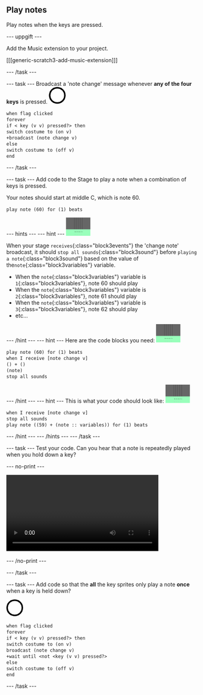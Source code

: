 ## Play notes

Play notes when the keys are pressed.

\--- uppgift \---

Add the Music extension to your project.

[[[generic-scratch3-add-music-extension]]]

\--- /task \---

\--- task \--- Broadcast a 'note change' message whenever **any of the four keys** is pressed. ![sprite 1](images/1.png)

```blocks3
when flag clicked
forever
if < key (v v) pressed?> then
switch costume to (on v)
+broadcast (note change v)
else
switch costume to (off v)
end
```

\--- /task \---

\--- task \--- Add code to the Stage to play a note when a combination of keys is pressed.

Your notes should start at middle C, which is note 60.

```blocks3
play note (60) for (1) beats
```

\--- hints \--- \--- hint \--- ![1 sprite](images/stage.png)

When your stage `receives`{:class="block3events"} the 'change note' broadcast, it should `stop all sounds`{:class="block3sound"} before `playing a note`{:class="block3sound"} based on the value of the`note`{:class="block3variables"} variable.

+ When the `note`{:class="block3variables"} variable is `1`{:class="block3variables"}, note 60 should play
+ When the `note`{:class="block3variables"} variable is `2`{:class="block3variables"}, note 61 should play
+ When the `note`{:class="block3variables"} variable is `3`{:class="block3variables"}, note 62 should play
+ etc...

\--- /hint \--- \--- hint \--- Here are the code blocks you need: ![stage](images/stage.png)

```blocks3
play note (60) for (1) beats
when I receive [note change v]
() + ()
(note)
stop all sounds
```

\--- /hint \--- \--- hint \--- This is what your code should look like: ![stage](images/stage.png)

```blocks3
when I receive [note change v]
stop all sounds
play note ((59) + (note :: variables)) for (1) beats
```

\--- /hint \--- \--- /hints \--- \--- /task \---

\--- task \--- Test your code. Can you hear that a note is repeatedly played when you hold down a key?

\--- no-print \---

<video width="400" controls>
  <source src="images/play-note-bug.mp4" type="video/mp4">
  Your browser does not support HTML5 video.
</video>

\--- /no-print \---

\--- /task \---

\--- task \--- Add code so that the **all** the key sprites only play a note **once** when a key is held down?

![1 sprite](images/1.png)

```blocks3
when flag clicked
forever
if < key (v v) pressed?> then
switch costume to (on v)
broadcast (note change v)
+wait until <not <key (v v) pressed?>
else
switch costume to (off v)
end
```

\--- /task \---
